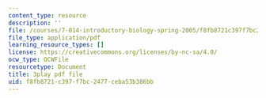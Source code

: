```yaml
---
content_type: resource
description: ''
file: /courses/7-014-introductory-biology-spring-2005/f8fb8721c397f7bc2477ceba53b386bb_lm8ywGl9AIQ.pdf
file_type: application/pdf
learning_resource_types: []
license: https://creativecommons.org/licenses/by-nc-sa/4.0/
ocw_type: OCWFile
resourcetype: Document
title: 3play pdf file
uid: f8fb8721-c397-f7bc-2477-ceba53b386bb
---
```

